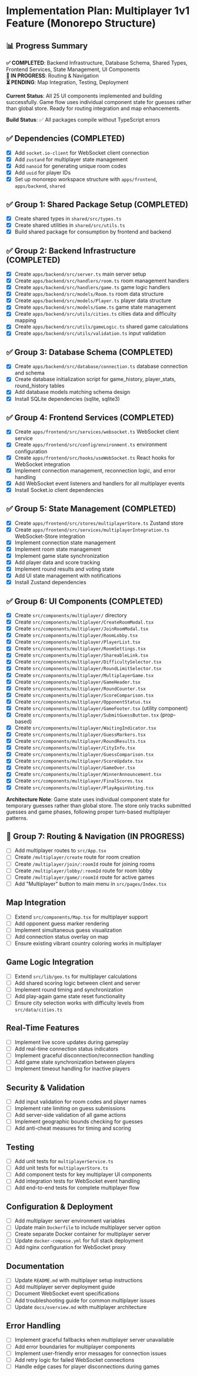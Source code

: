 # Implementation Plan: Multiplayer 1v1 Feature (Monorepo Structure)

## 📊 Progress Summary
**✅ COMPLETED**: Backend Infrastructure, Database Schema, Shared Types, Frontend Services, State Management, UI Components  
**🔄 IN PROGRESS**: Routing & Navigation  
**⏳ PENDING**: Map Integration, Testing, Deployment  

**Current Status**: All 25 UI components implemented and building successfully. Game flow uses individual component state for guesses rather than global store. Ready for routing integration and map enhancements.

**Build Status**: ✅ All packages compile without TypeScript errors

## ✅ Dependencies (COMPLETED)
- [x] Add `socket.io-client` for WebSocket client connection
- [x] Add `zustand` for multiplayer state management  
- [x] Add `nanoid` for generating unique room codes
- [x] Add `uuid` for player IDs
- [x] Set up monorepo workspace structure with `apps/frontend`, `apps/backend`, `shared`

## ✅ Group 1: Shared Package Setup (COMPLETED)
- [x] Create shared types in `shared/src/types.ts`
- [x] Create shared utilities in `shared/src/utils.ts`
- [x] Build shared package for consumption by frontend and backend

## ✅ Group 2: Backend Infrastructure (COMPLETED)
- [x] Create `apps/backend/src/server.ts` main server setup
- [x] Create `apps/backend/src/handlers/room.ts` room management handlers
- [x] Create `apps/backend/src/handlers/game.ts` game logic handlers
- [x] Create `apps/backend/src/models/Room.ts` room data structure
- [x] Create `apps/backend/src/models/Player.ts` player data structure  
- [x] Create `apps/backend/src/models/Game.ts` game state management
- [x] Create `apps/backend/src/utils/cities.ts` cities data and difficulty mapping
- [x] Create `apps/backend/src/utils/gameLogic.ts` shared game calculations
- [x] Create `apps/backend/src/utils/validation.ts` input validation

## ✅ Group 3: Database Schema (COMPLETED)
- [x] Create `apps/backend/src/database/connection.ts` database connection and schema
- [x] Create database initialization script for game_history, player_stats, round_history tables
- [x] Add database models matching schema design
- [x] Install SQLite dependencies (sqlite, sqlite3)

## ✅ Group 4: Frontend Services (COMPLETED)
- [x] Create `apps/frontend/src/services/websocket.ts` WebSocket client service
- [x] Create `apps/frontend/src/config/environment.ts` environment configuration
- [x] Create `apps/frontend/src/hooks/useWebSocket.ts` React hooks for WebSocket integration
- [x] Implement connection management, reconnection logic, and error handling
- [x] Add WebSocket event listeners and handlers for all multiplayer events
- [x] Install Socket.io client dependencies

## ✅ Group 5: State Management (COMPLETED)
- [x] Create `apps/frontend/src/stores/multiplayerStore.ts` Zustand store
- [x] Create `apps/frontend/src/services/multiplayerIntegration.ts` WebSocket-Store integration
- [x] Implement connection state management
- [x] Implement room state management  
- [x] Implement game state synchronization
- [x] Add player data and score tracking
- [x] Implement round results and voting state
- [x] Add UI state management with notifications
- [x] Install Zustand dependencies

## ✅ Group 6: UI Components (COMPLETED)
- [x] Create `src/components/multiplayer/` directory
- [x] Create `src/components/multiplayer/CreateRoomModal.tsx` 
- [x] Create `src/components/multiplayer/JoinRoomModal.tsx`
- [x] Create `src/components/multiplayer/RoomLobby.tsx`
- [x] Create `src/components/multiplayer/PlayerList.tsx`
- [x] Create `src/components/multiplayer/RoomSettings.tsx`
- [x] Create `src/components/multiplayer/ShareableLink.tsx`
- [x] Create `src/components/multiplayer/DifficultySelector.tsx`
- [x] Create `src/components/multiplayer/RoundLimitSelector.tsx`
- [x] Create `src/components/multiplayer/MultiplayerGame.tsx`
- [x] Create `src/components/multiplayer/GameHeader.tsx`
- [x] Create `src/components/multiplayer/RoundCounter.tsx`
- [x] Create `src/components/multiplayer/ScoreComparison.tsx`
- [x] Create `src/components/multiplayer/OpponentStatus.tsx`
- [x] Create `src/components/multiplayer/GameFooter.tsx` (utility component)
- [x] Create `src/components/multiplayer/SubmitGuessButton.tsx` (prop-based)
- [x] Create `src/components/multiplayer/WaitingIndicator.tsx`
- [x] Create `src/components/multiplayer/GuessMarkers.tsx`
- [x] Create `src/components/multiplayer/RoundResults.tsx`
- [x] Create `src/components/multiplayer/CityInfo.tsx`
- [x] Create `src/components/multiplayer/GuessComparison.tsx`
- [x] Create `src/components/multiplayer/ScoreUpdate.tsx`
- [x] Create `src/components/multiplayer/GameOver.tsx`
- [x] Create `src/components/multiplayer/WinnerAnnouncement.tsx`
- [x] Create `src/components/multiplayer/FinalScores.tsx`
- [x] Create `src/components/multiplayer/PlayAgainVoting.tsx`

**Architecture Note**: Game state uses individual component state for temporary guesses rather than global store. The store only tracks submitted guesses and game phases, following proper turn-based multiplayer patterns.

## 🔄 Group 7: Routing & Navigation (IN PROGRESS)

- [ ] Add multiplayer routes to `src/App.tsx`
- [ ] Create `/multiplayer/create` route for room creation
- [ ] Create `/multiplayer/join/:roomId` route for joining rooms
- [ ] Create `/multiplayer/lobby/:roomId` route for room lobby
- [ ] Create `/multiplayer/game/:roomId` route for active games
- [ ] Add "Multiplayer" button to main menu in `src/pages/Index.tsx`

## Map Integration

- [ ] Extend `src/components/Map.tsx` for multiplayer support
- [ ] Add opponent guess marker rendering
- [ ] Implement simultaneous guess visualization
- [ ] Add connection status overlay on map
- [ ] Ensure existing vibrant country coloring works in multiplayer

## Game Logic Integration

- [ ] Extend `src/lib/geo.ts` for multiplayer calculations
- [ ] Add shared scoring logic between client and server
- [ ] Implement round timing and synchronization
- [ ] Add play-again game state reset functionality
- [ ] Ensure city selection works with difficulty levels from `src/data/cities.ts`

## Real-Time Features

- [ ] Implement live score updates during gameplay
- [ ] Add real-time connection status indicators
- [ ] Implement graceful disconnection/reconnection handling
- [ ] Add game state synchronization between players
- [ ] Implement timeout handling for inactive players

## Security & Validation

- [ ] Add input validation for room codes and player names
- [ ] Implement rate limiting on guess submissions
- [ ] Add server-side validation of all game actions
- [ ] Implement geographic bounds checking for guesses
- [ ] Add anti-cheat measures for timing and scoring

## Testing

- [ ] Add unit tests for `multiplayerService.ts`
- [ ] Add unit tests for `multiplayerStore.ts` 
- [ ] Add component tests for key multiplayer UI components
- [ ] Add integration tests for WebSocket event handling
- [ ] Add end-to-end tests for complete multiplayer flow

## Configuration & Deployment

- [ ] Add multiplayer server environment variables
- [ ] Update main `Dockerfile` to include multiplayer server option
- [ ] Create separate Docker container for multiplayer server
- [ ] Update `docker-compose.yml` for full stack deployment
- [ ] Add nginx configuration for WebSocket proxy

## Documentation

- [ ] Update `README.md` with multiplayer setup instructions
- [ ] Add multiplayer server deployment guide
- [ ] Document WebSocket event specifications
- [ ] Add troubleshooting guide for common multiplayer issues
- [ ] Update `docs/overview.md` with multiplayer architecture

## Error Handling

- [ ] Implement graceful fallbacks when multiplayer server unavailable
- [ ] Add error boundaries for multiplayer components
- [ ] Implement user-friendly error messages for connection issues
- [ ] Add retry logic for failed WebSocket connections
- [ ] Handle edge cases for player disconnections during games
